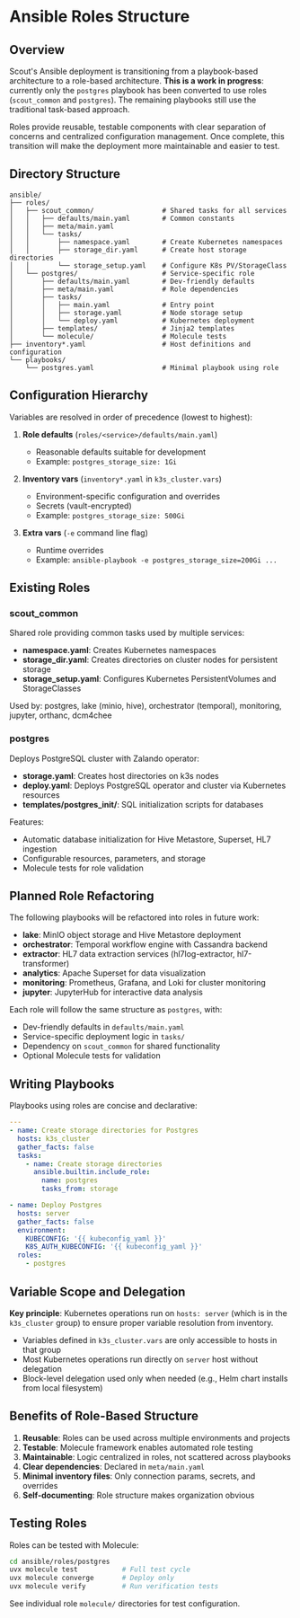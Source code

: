 # Ansible Roles Structure

## Overview

Scout's Ansible deployment is transitioning from a playbook-based architecture to a role-based architecture. **This is a work in progress**: currently only the `postgres` playbook has been converted to use roles (`scout_common` and `postgres`). The remaining playbooks still use the traditional task-based approach.

Roles provide reusable, testable components with clear separation of concerns and centralized configuration management. Once complete, this transition will make the deployment more maintainable and easier to test.

## Directory Structure

```
ansible/
├── roles/
│   ├── scout_common/                 # Shared tasks for all services
│   │   ├── defaults/main.yaml        # Common constants
│   │   ├── meta/main.yaml
│   │   └── tasks/
│   │       ├── namespace.yaml        # Create Kubernetes namespaces
│   │       ├── storage_dir.yaml      # Create host storage directories
│   │       └── storage_setup.yaml    # Configure K8s PV/StorageClass
│   └── postgres/                     # Service-specific role
│       ├── defaults/main.yaml        # Dev-friendly defaults
│       ├── meta/main.yaml            # Role dependencies
│       ├── tasks/
│       │   ├── main.yaml             # Entry point
│       │   ├── storage.yaml          # Node storage setup
│       │   └── deploy.yaml           # Kubernetes deployment
│       ├── templates/                # Jinja2 templates
│       └── molecule/                 # Molecule tests
├── inventory*.yaml                   # Host definitions and configuration
└── playbooks/
    └── postgres.yaml                 # Minimal playbook using role
```

## Configuration Hierarchy

Variables are resolved in order of precedence (lowest to highest):

1. **Role defaults** (`roles/<service>/defaults/main.yaml`)
   - Reasonable defaults suitable for development
   - Example: `postgres_storage_size: 1Gi`

2. **Inventory vars** (`inventory*.yaml` in `k3s_cluster.vars`)
   - Environment-specific configuration and overrides
   - Secrets (vault-encrypted)
   - Example: `postgres_storage_size: 500Gi`

3. **Extra vars** (`-e` command line flag)
   - Runtime overrides
   - Example: `ansible-playbook -e postgres_storage_size=200Gi ...`

## Existing Roles

### scout_common

Shared role providing common tasks used by multiple services:

- **namespace.yaml**: Creates Kubernetes namespaces
- **storage_dir.yaml**: Creates directories on cluster nodes for persistent storage
- **storage_setup.yaml**: Configures Kubernetes PersistentVolumes and StorageClasses

Used by: postgres, lake (minio, hive), orchestrator (temporal), monitoring, jupyter, orthanc, dcm4chee

### postgres

Deploys PostgreSQL cluster with Zalando operator:

- **storage.yaml**: Creates host directories on k3s nodes
- **deploy.yaml**: Deploys PostgreSQL operator and cluster via Kubernetes resources
- **templates/postgres_init/**: SQL initialization scripts for databases

Features:
- Automatic database initialization for Hive Metastore, Superset, HL7 ingestion
- Configurable resources, parameters, and storage
- Molecule tests for role validation

## Planned Role Refactoring

The following playbooks will be refactored into roles in future work:

- **lake**: MinIO object storage and Hive Metastore deployment
- **orchestrator**: Temporal workflow engine with Cassandra backend
- **extractor**: HL7 data extraction services (hl7log-extractor, hl7-transformer)
- **analytics**: Apache Superset for data visualization
- **monitoring**: Prometheus, Grafana, and Loki for cluster monitoring
- **jupyter**: JupyterHub for interactive data analysis

Each role will follow the same structure as `postgres`, with:
- Dev-friendly defaults in `defaults/main.yaml`
- Service-specific deployment logic in `tasks/`
- Dependency on `scout_common` for shared functionality
- Optional Molecule tests for validation

## Writing Playbooks

Playbooks using roles are concise and declarative:

```yaml
---
- name: Create storage directories for Postgres
  hosts: k3s_cluster
  gather_facts: false
  tasks:
    - name: Create storage directories
      ansible.builtin.include_role:
        name: postgres
        tasks_from: storage

- name: Deploy Postgres
  hosts: server
  gather_facts: false
  environment:
    KUBECONFIG: '{{ kubeconfig_yaml }}'
    K8S_AUTH_KUBECONFIG: '{{ kubeconfig_yaml }}'
  roles:
    - postgres
```

## Variable Scope and Delegation

**Key principle**: Kubernetes operations run on `hosts: server` (which is in the `k3s_cluster` group) to ensure proper variable resolution from inventory.

- Variables defined in `k3s_cluster.vars` are only accessible to hosts in that group
- Most Kubernetes operations run directly on `server` host without delegation
- Block-level delegation used only when needed (e.g., Helm chart installs from local filesystem)

## Benefits of Role-Based Structure

1. **Reusable**: Roles can be used across multiple environments and projects
2. **Testable**: Molecule framework enables automated role testing
3. **Maintainable**: Logic centralized in roles, not scattered across playbooks
4. **Clear dependencies**: Declared in `meta/main.yaml`
5. **Minimal inventory files**: Only connection params, secrets, and overrides
6. **Self-documenting**: Role structure makes organization obvious

## Testing Roles

Roles can be tested with Molecule:

```bash
cd ansible/roles/postgres
uvx molecule test           # Full test cycle
uvx molecule converge       # Deploy only
uvx molecule verify         # Run verification tests
```

See individual role `molecule/` directories for test configuration.
